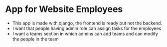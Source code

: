# App for Website Employees

- This app is made with django, the frontend is ready but not the backend.
- I want that people having admin role can assign tasks for the employees
- I want a teams section in which admins can add teams and can modify the people in the team
